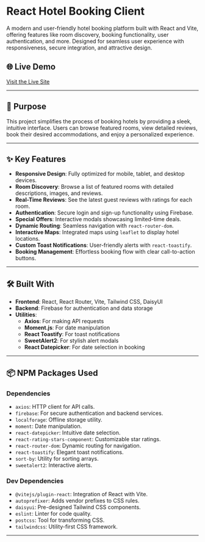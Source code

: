 # React Hotel Booking Client

A modern and user-friendly hotel booking platform built with React and Vite, offering features like room discovery, booking functionality, user authentication, and more. Designed for seamless user experience with responsiveness, secure integration, and attractive design.

## 🌐 Live Demo
[Visit the Live Site](#) 

---

## 🚀 Purpose
This project simplifies the process of booking hotels by providing a sleek, intuitive interface. Users can browse featured rooms, view detailed reviews, book their desired accommodations, and enjoy a personalized experience.

---

## ✨ Key Features
- **Responsive Design**: Fully optimized for mobile, tablet, and desktop devices.
- **Room Discovery**: Browse a list of featured rooms with detailed descriptions, images, and reviews.
- **Real-Time Reviews**: See the latest guest reviews with ratings for each room.
- **Authentication**: Secure login and sign-up functionality using Firebase.
- **Special Offers**: Interactive modals showcasing limited-time deals.
- **Dynamic Routing**: Seamless navigation with `react-router-dom`.
- **Interactive Maps**: Integrated maps using `leaflet` to display hotel locations.
- **Custom Toast Notifications**: User-friendly alerts with `react-toastify`.
- **Booking Management**: Effortless booking flow with clear call-to-action buttons.

---

## 🛠️ Built With
- **Frontend**: React, React Router, Vite, Tailwind CSS, DaisyUI
- **Backend**: Firebase for authentication and data storage
- **Utilities**:
  - **Axios**: For making API requests
  - **Moment.js**: For date manipulation
  - **React Toastify**: For toast notifications
  - **SweetAlert2**: For stylish alert modals
  - **React Datepicker**: For date selection in booking

---

## 📦 NPM Packages Used
### **Dependencies**
- `axios`: HTTP client for API calls.
- `firebase`: For secure authentication and backend services.
- `localforage`: Offline storage utility.
- `moment`: Date manipulation.
- `react-datepicker`: Intuitive date selection.
- `react-rating-stars-component`: Customizable star ratings.
- `react-router-dom`: Dynamic routing for navigation.
- `react-toastify`: Elegant toast notifications.
- `sort-by`: Utility for sorting arrays.
- `sweetalert2`: Interactive alerts.

### **Dev Dependencies**
- `@vitejs/plugin-react`: Integration of React with Vite.
- `autoprefixer`: Adds vendor prefixes to CSS rules.
- `daisyui`: Pre-designed Tailwind CSS components.
- `eslint`: Linter for code quality.
- `postcss`: Tool for transforming CSS.
- `tailwindcss`: Utility-first CSS framework.

---
